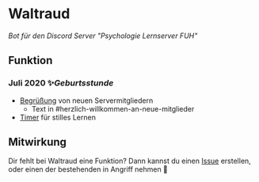 # Waltraud 
*Bot für den Discord Server "Psychologie Lernserver FUH"*

## Funktion
### Juli 2020 ✨*Geburtsstunde*

* [Begrüßung](https://github.com/FU-Hagen-Discord/waltraud/blob/master/cogs/welcome.py) von neuen Servermitgliedern
  * Text in #herzlich-willkommen-an-neue-mitglieder
* [Timer](https://github.com/FU-Hagen-Discord/waltraud/blob/master/cogs/timer.py) für stilles Lernen 

## Mitwirkung
Dir fehlt bei Waltraud eine Funktion? Dann kannst du einen [Issue](https://github.com/FU-Hagen-Discord/waltraud/issues) erstellen, oder einen der bestehenden in Angriff nehmen 💪
